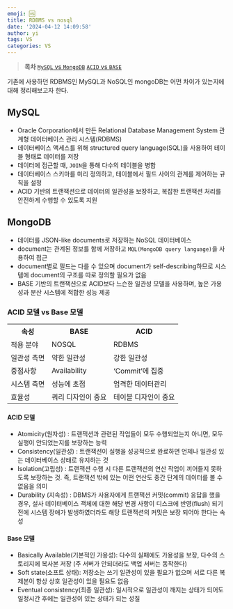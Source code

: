 ```yaml
---
emoji: 🆚
title: RDBMS vs nosql
date: '2024-04-12 14:09:58'
author: yi
tags: VS
categories: VS
---
```

> **목차**
> [`MySQL` vs `MongoDB`](#mysql)
> [`ACID` vs `BASE`](#acid-모델-vs-base-모델)


기존에 사용하던 RDBMS인 MySQL과 NoSQL인 mongoDB는 어떤 차이가 있는지에 대해 정리해보고자 한다.

## MySQL
- Oracle Corporation에서 만든 Relational Database Management System 관계형 데이터베이스 관리 시스템(RDBMS)
- 데이터베이스 액세스를 위해 structured query language(SQL)을 사용하여 테이블 형태로 데이터를 저장
- 데이터에 접근할 때, `JOIN`을 통해 다수의 테이블을 병합
- 데이터베이스 스키마를 미리 정의하고, 테이블에서 필드 사이의 관계를 제어하는 규칙을 설정
- ACID 기반의 트랜잭션으로 데이터의 일관성을 보장하고, 복잡한 트랜잭션 처리를 안전하게 수행할 수 있도록 지원

## MongoDB
- 데이터를 JSON-like documents로 저장하는 NoSQL 데이터베이스
- document는 관계된 정보를 함께 저장하고 `MQL(MongoDB query language)`을 사용하여 접근
- document별로 필드는 다를 수 있으며 document가 self-describing하므로 시스템에 document의 구조를 따로 정의할 필요가 없음
- BASE 기반의 트랜잭션으로 ACID보다 느슨한 일관성 모델을 사용하며, 높은 가용성과 분산 시스템에 적합한 성능 제공


### ACID 모델 vs Base 모델

<table>
    <tr>
        <th>속성</th>
        <th>BASE</th>
        <th>ACID</th>
    </tr>
    <tr>
        <td>적용 분야</td>
        <td>NOSQL</td>
        <td>RDBMS</td>
    </tr>
    <tr>
        <td>일관성 측면</td>
        <td>약한 일관성</td>
        <td>강한 일관성</td>
    </tr>
    <tr>
        <td>중점사항</td>
        <td>Availability</td>
        <td>‘Commit’에 집중</td>
    </tr>
    <tr>
        <td>시스템 측면</td>
        <td>성능에 초점</td>
        <td>엄격한 데이터관리</td>
    </tr>
    <tr>
        <td>효율성</td>
        <td>쿼리 디자인이 중요</td>
        <td>테이블 디자인이 중요</td>
    </tr>
</table>


<h4>ACID 모델</h4>

- Atomicity(원자성) : 트랜잭션과 관련된 작업들이 모두 수행되었는지 아니면, 모두 실행이 안되었는지를 보장하는 능력
- Consistency(일관성) : 트랜잭션이 실행을 성공적으로 완료하면 언제나 일관성 있는 데이터베이스 상태로 유지하는 것
- Isolation(고립성) : 트랜잭션 수행 시 다른 트랜잭션의 연산 작업이 끼어들지 못하도록 보장하는 것. 즉, 트랜잭션 밖에 있는 어떤 연산도 중간 단계의 데이터를 볼 수 없음을 의미
- Durability (지속성) : DBMS가 사용자에게 트랜잭션 커밋(commit) 응답을 했을 경우, 설사 데이터베이스 객체에 대한 해당 변경 사항이 디스크에 반영(flush) 되기 전에 시스템 장애가 발생하였더라도 해당 트랜잭션의 커밋은 보장 되어야 한다는 속성

<h4>Base 모델</h4>

- Basically Available(기본적인 가용성): 다수의 실패에도 가용성을 보장, 다수의 스토리지에 복사본 저장 (주 서버가 안되더라도 백업 서버는 동작한다)
- Soft state(소프트 상태): 저장소는 쓰기 일관성이 있을 필요가 없으며 서로 다른 복제본이 항상 상호 일관성이 있을 필요도 없음
- Eventual consistency(최종 일관성): 일시적으로 일관성이 깨지는 상태가 되어도 일정시간 후에는 일관성이 있는 상태가 되는 성질 


		
		
		
		
		
		
